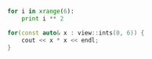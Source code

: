 ```python
for i in xrange(6):
    print i ** 2
```

```c++
for(const auto& x : view::ints(0, 6)) {
    cout << x * x << endl;
}
```